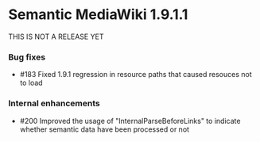 # Semantic MediaWiki 1.9.1.1

THIS IS NOT A RELEASE YET

### Bug fixes

* #183 Fixed 1.9.1 regression in resource paths that caused resouces not to load

### Internal enhancements

* #200 Improved the usage of "InternalParseBeforeLinks" to indicate whether semantic data have been processed or not
